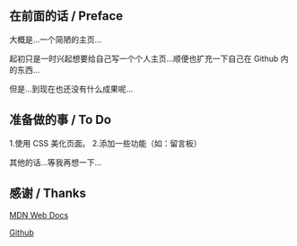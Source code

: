## 在前面的话 / Preface

大概是…一个简陋的主页…

起初只是一时兴起想要给自己写一个个人主页…顺便也扩充一下自己在 Github 内的东西…

但是…到现在也还没有什么成果呢…

## 准备做的事 / To Do

1.使用 CSS 美化页面。
2.添加一些功能（如：留言板）

其他的话…等我再想一下…

## 感谢 / Thanks

[MDN Web Docs](https://developer.mozilla.org/)

[Github](https://github.com/)

